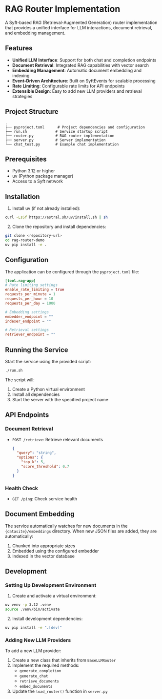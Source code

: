 # RAG Router Implementation

A Syft-based RAG (Retrieval-Augmented Generation) router implementation that provides a unified interface for LLM interactions, document retrieval, and embedding management.

## Features

- **Unified LLM Interface**: Support for both chat and completion endpoints
- **Document Retrieval**: Integrated RAG capabilities with vector search
- **Embedding Management**: Automatic document embedding and indexing
- **Event-Driven Architecture**: Built on SyftEvents for scalable processing
- **Rate Limiting**: Configurable rate limits for API endpoints
- **Extensible Design**: Easy to add new LLM providers and retrieval strategies

## Project Structure

```
.
├── pyproject.toml      # Project dependencies and configuration
├── run.sh             # Service startup script
├── router.py          # RAG router implementation
├── server.py          # Server implementation
└── chat_test.py       # Example chat implementation
```

## Prerequisites

- Python 3.12 or higher
- uv (Python package manager)
- Access to a Syft network

## Installation

1. Install uv (if not already installed):
```bash
curl -LsSf https://astral.sh/uv/install.sh | sh
```

2. Clone the repository and install dependencies:
```bash
git clone <repository-url>
cd rag-router-demo
uv pip install -e .
```

## Configuration

The application can be configured through the `pyproject.toml` file:

```toml
[tool.rag-app]
# Rate limiting settings
enable_rate_limiting = true
requests_per_minute = 1
requests_per_hour = 10
requests_per_day = 1000

# Embedding settings
embedder_endpoint = ""
indexer_endpoint = ""

# Retrieval settings
retriever_endpoint = ""
```

## Running the Service

Start the service using the provided script:

```bash
./run.sh
```

The script will:
1. Create a Python virtual environment
2. Install all dependencies
3. Start the server with the specified project name

## API Endpoints

### Document Retrieval
- `POST /retrieve`: Retrieve relevant documents
  ```json
  {
    "query": "string",
    "options": {
      "top_k": 5,
      "score_threshold": 0.7
    }
  }
  ```

### Health Check
- `GET /ping`: Check service health

## Document Embedding

The service automatically watches for new documents in the `{datasite}/embeddings` directory. When new JSON files are added, they are automatically:
1. Chunked into appropriate sizes
2. Embedded using the configured embedder
3. Indexed in the vector database

## Development

### Setting Up Development Environment

1. Create and activate a virtual environment:
```bash
uv venv -p 3.12 .venv
source .venv/bin/activate
```

2. Install development dependencies:
```bash
uv pip install -e ".[dev]"
```

### Adding New LLM Providers

To add a new LLM provider:
1. Create a new class that inherits from `BaseLLMRouter`
2. Implement the required methods:
   - `generate_completion`
   - `generate_chat`
   - `retrieve_documents`
   - `embed_documents`
3. Update the `load_router()` function in `server.py`
